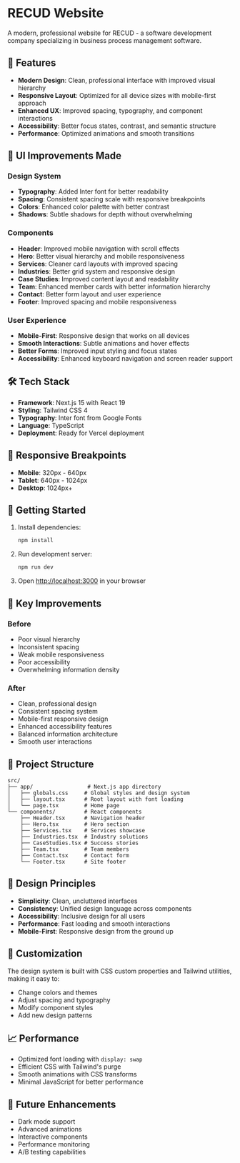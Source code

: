 # RECUD Website

A modern, professional website for RECUD - a software development company specializing in business process management software.

## 🚀 Features

- **Modern Design**: Clean, professional interface with improved visual hierarchy
- **Responsive Layout**: Optimized for all device sizes with mobile-first approach
- **Enhanced UX**: Improved spacing, typography, and component interactions
- **Accessibility**: Better focus states, contrast, and semantic structure
- **Performance**: Optimized animations and smooth transitions

## 🎨 UI Improvements Made

### Design System
- **Typography**: Added Inter font for better readability
- **Spacing**: Consistent spacing scale with responsive breakpoints
- **Colors**: Enhanced color palette with better contrast
- **Shadows**: Subtle shadows for depth without overwhelming

### Components
- **Header**: Improved mobile navigation with scroll effects
- **Hero**: Better visual hierarchy and mobile responsiveness
- **Services**: Cleaner card layouts with improved spacing
- **Industries**: Better grid system and responsive design
- **Case Studies**: Improved content layout and readability
- **Team**: Enhanced member cards with better information hierarchy
- **Contact**: Better form layout and user experience
- **Footer**: Improved spacing and mobile responsiveness

### User Experience
- **Mobile-First**: Responsive design that works on all devices
- **Smooth Interactions**: Subtle animations and hover effects
- **Better Forms**: Improved input styling and focus states
- **Accessibility**: Enhanced keyboard navigation and screen reader support

## 🛠️ Tech Stack

- **Framework**: Next.js 15 with React 19
- **Styling**: Tailwind CSS 4
- **Typography**: Inter font from Google Fonts
- **Language**: TypeScript
- **Deployment**: Ready for Vercel deployment

## 📱 Responsive Breakpoints

- **Mobile**: 320px - 640px
- **Tablet**: 640px - 1024px
- **Desktop**: 1024px+

## 🚀 Getting Started

1. Install dependencies:
   ```bash
   npm install
   ```

2. Run development server:
   ```bash
   npm run dev
   ```

3. Open [http://localhost:3000](http://localhost:3000) in your browser

## 🎯 Key Improvements

### Before
- Poor visual hierarchy
- Inconsistent spacing
- Weak mobile responsiveness
- Poor accessibility
- Overwhelming information density

### After
- Clean, professional design
- Consistent spacing system
- Mobile-first responsive design
- Enhanced accessibility features
- Balanced information architecture
- Smooth user interactions

## 📁 Project Structure

```
src/
├── app/                 # Next.js app directory
│   ├── globals.css     # Global styles and design system
│   ├── layout.tsx      # Root layout with font loading
│   └── page.tsx        # Home page
└── components/         # React components
    ├── Header.tsx      # Navigation header
    ├── Hero.tsx        # Hero section
    ├── Services.tsx    # Services showcase
    ├── Industries.tsx  # Industry solutions
    ├── CaseStudies.tsx # Success stories
    ├── Team.tsx        # Team members
    ├── Contact.tsx     # Contact form
    └── Footer.tsx      # Site footer
```

## 🎨 Design Principles

- **Simplicity**: Clean, uncluttered interfaces
- **Consistency**: Unified design language across components
- **Accessibility**: Inclusive design for all users
- **Performance**: Fast loading and smooth interactions
- **Mobile-First**: Responsive design from the ground up

## 🔧 Customization

The design system is built with CSS custom properties and Tailwind utilities, making it easy to:
- Change colors and themes
- Adjust spacing and typography
- Modify component styles
- Add new design patterns

## 📈 Performance

- Optimized font loading with `display: swap`
- Efficient CSS with Tailwind's purge
- Smooth animations with CSS transforms
- Minimal JavaScript for better performance

## 🌟 Future Enhancements

- Dark mode support
- Advanced animations
- Interactive components
- Performance monitoring
- A/B testing capabilities
